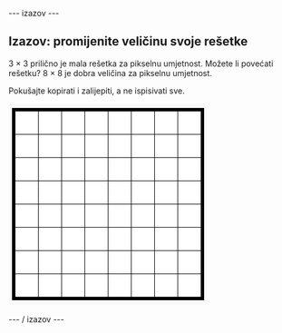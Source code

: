\--- izazov \---

## Izazov: promijenite veličinu svoje rešetke

3 × 3 prilično je mala rešetka za pikselnu umjetnost. Možete li povećati rešetku? 8 × 8 je dobra veličina za pikselnu umjetnost.

Pokušajte kopirati i zalijepiti, a ne ispisivati ​​sve.

![zaslona](images/pixel-art-grid-8.png)

\--- / izazov \---